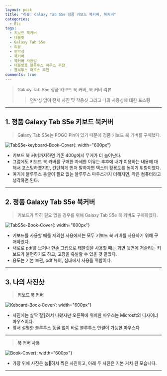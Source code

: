 ```yaml
---
layout: post
title: "리뷰: Galaxy Tab S5e 정품 키보드 북커버, 북커버"
categories:
  - Etc
tags:
  - 키보드 북커버
  - 태블릿
  - Galaxy Tab S5e
  - 리뷰
  - 언박싱
  - 북커버
  - 북커버 사용성
  - 태블릿용 블루투스 마우스 추천
  - 블루투스 마우스 추천
comments: true
---
```

> Galaxy Tab S5e 정품 키보드 북 커버, 북 커버 리뷰
>> 언박싱 없이 전체 사진 및 착용샷 그리고 나의 사용성에 대한 포스팅 

---

## 1. 정품 Galaxy Tab S5e 키보드 북커버 

> Galaxy Tab S5e는 POGO Pin이 있기 때문에 정품 키보드 북 커버를 구매했다. 

 ![TabS5e-keyboard-Book-Cover](https://cdn.jsdelivr.net/gh/derek-mun/derek-mun.github.io@master/files/post_img/TabS5e-Keyboard-Book-Cover.jpg){: width="600px"}

- 키보드 북 커버까지하면 기존 400g에서 무게가 더 늘어난다.  
- 그럼에도 키보드 북 커버를 구매한 자세한 이유는 추후에 내가 이용하는 내용에 대해서 포스팅하겠지만, 간단하게 먼저 말하자면 덱스의 활용도를 높이기 위함이였다. 
- 여기에 블루투스 동굴이 필요 없는 블루투스 마우스까지 더해지면, 작은 컴퓨터라고 생각하면 된다. 

---

## 2. 정품 Galaxy Tab S5e 북커버

> 키보드가 딱히 필요 없을 경우를 위해 Galaxy Tab S5e 북 커버도 구매하였다. 

 ![TabS5e-Book-Cover](https://cdn.jsdelivr.net/gh/derek-mun/derek-mun.github.io@master/files/post_img/TabS5e-Book-Cover.jpg){: width="600px"}

- 키보드를 사용할 때를 제외한 사용에서는 모두 키보드 북 커버를 사용하기 위해 구매하였다. 
- 새로로 pdf를 보거나 한손 그립으로 태블릿을 사용할 때는 화면 뒷면에 거슬리는 키보드가 불편하기도 하고, 고장을 유발할 수 있을 것 같았다. 
- 용도는 기본 보관, pdf 뷰어, 침대에서 사용을 위함이다. 

---
## 3. 나의 사진샷 

> **키보드 북 커버**

![Keboard-Book-Cover](https://cdn.jsdelivr.net/gh/derek-mun/derek-mun.github.io@master/files/post_img/My-Keyboard-Book-Cover.jpg){: width="600px"}

 - 사진에는 살짝 잘려서 나왔지만 오른쪽에 위치한 마우스는 Microsft의 디자이너 마우스이다. 
 - 앞서 설명한 블루투스 동굴 없이 바로 블루투스 연결이 가능한 마우스다

---

> **북 커버 사용** 

![Book-Cover](https://cdn.jsdelivr.net/gh/derek-mun/derek-mun.github.io@master/files/post_img/My-Book-Cover.jpg){: width="600px"}
 
 - 가장 위에 사진은 눕혀서 찍은 사진이고, 아래 두 사진은 기본 거치 된 모습니다. 
 
 ---
 